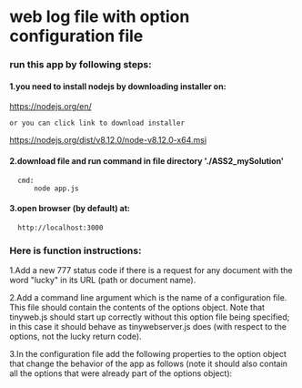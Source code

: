 web log file with option configuration file
===


### run this app by following steps:


####  1.you need to install nodejs by downloading installer on:
https://nodejs.org/en/

    or you can click link to download installer

<https://nodejs.org/dist/v8.12.0/node-v8.12.0-x64.msi>



 #### 2.download file and run command in file directory './ASS2_mySolution'
      
      cmd:
          node app.js
  
  
  
 #### 3.open browser (by default) at:
  
      http://localhost:3000
      
  
 ### Here is function instructions:
 
 1.Add a new 777 status code if there is a request for any document with the word "lucky" in its URL (path or document name).
 
 2.Add a command line argument which is the name of a configuration file. This file should contain the contents of the options object. Note that tinyweb.js should start up correctly without this option file being specified; in this case it should behave as tinywebserver.js does (with respect to the options, not the lucky return code).
 
 3.In the configuration file add the following properties to the option object that change the behavior of the app as follows (note it should also contain all the options that were already part of the options object):
 
      
